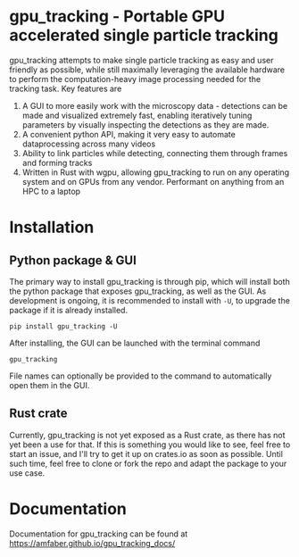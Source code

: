 # gpu_tracking - Portable GPU accelerated single particle tracking

gpu_tracking attempts to make single particle tracking as easy and user friendly as possible, while still maximally leveraging the available hardware
to perform the computation-heavy image processing needed for the tracking task. Key features are

1. A GUI to more easily work with the microscopy data - detections can be made and visualized extremely fast, enabling iteratively tuning parameters
by visually inspecting the detections as they are made.
2. A convenient python API, making it very easy to automate dataprocessing across many videos
3. Ability to link particles while detecting, connecting them through frames and forming tracks
4. Written in Rust with wgpu, allowing gpu_tracking to run on any operating system and on GPUs from any vendor.
Performant on anything from an HPC to a laptop

# Installation
## Python package & GUI
The primary way to install gpu_tracking is through pip, which will install both the python package that exposes gpu_tracking, as well as the GUI.
As development is ongoing, it is recommended to install with `-U`, to upgrade the package if it is already installed.

```
pip install gpu_tracking -U
```

After installing, the GUI can be launched with the terminal command
```
gpu_tracking
```
File names can optionally be provided to the command to automatically open them in the GUI.

## Rust crate
Currently, gpu_tracking is not yet exposed as a Rust crate, as there has not yet been a use for that. If this is something you would like to see,
feel free to start an issue, and I'll try to get it up on crates.io as soon as possible. Until such time, feel free to clone or fork the repo and
adapt the package to your use case.

# Documentation
Documentation for gpu_tracking can be found at https://amfaber.github.io/gpu_tracking_docs/
